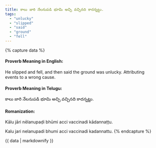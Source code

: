 ```yaml
---
title: కాలు జారి నేలనుపడి భూమి అచ్చి వచ్చినది కాదన్నట్టు.
tags:
  - "unlucky"
  - "slipped"
  - "said"
  - "ground"
  - "fell"
---
```


{% capture data %}
#### Proverb Meaning in English:
He slipped and fell, and then said the ground was unlucky.
Attributing events to a wrong cause.

#### Proverb Meaning in Telugu:
కాలు జారి నేలనుపడి భూమి అచ్చి వచ్చినది కాదన్నట్టు.

#### Romanization:
Kālu jāri nēlanupaḍi bhūmi acci vaccinadi kādannaṭṭu.

Kalu jari nelanupadi bhumi acci vaccinadi kadannattu.
{% endcapture %}

{{ data | markdownify }}

